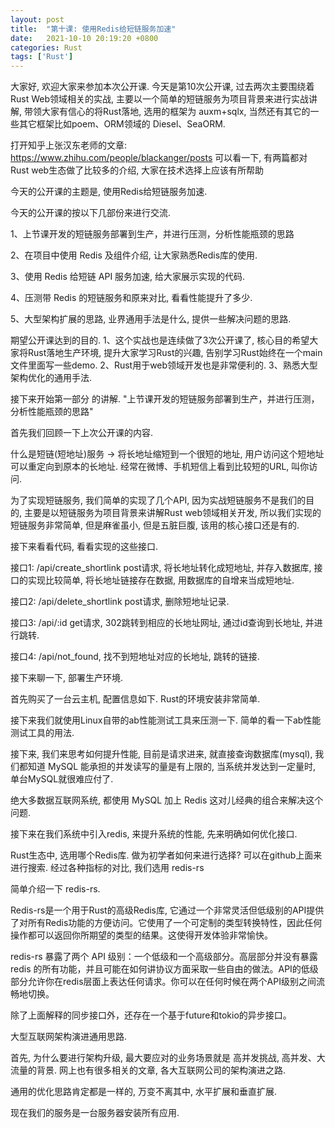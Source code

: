 ```yaml
---
layout: post
title:  "第十课: 使用Redis给短链服务加速"
date:   2021-10-10 20:19:20 +0800
categories: Rust
tags: ['Rust']
---
```


大家好, 欢迎大家来参加本次公开课. 今天是第10次公开课, 过去两次主要围绕着Rust Web领域相关的实战, 主要以一个简单的短链服务为项目背景来进行实战讲解, 带领大家有信心的将Rust落地, 选用的框架为 auxm+sqlx, 当然还有其它的一些其它框架比如poem、ORM领域的 Diesel、SeaORM.

打开知乎上张汉东老师的文章: https://www.zhihu.com/people/blackanger/posts 可以看一下, 有两篇都对Rust web生态做了比较多的介绍, 大家在技术选择上应该有所帮助

今天的公开课的主题是, 使用Redis给短链服务加速.

今天的公开课的按以下几部份来进行交流.

1、上节课开发的短链服务部署到生产，并进行压测，分析性能瓶颈的思路

2、在项目中使用 Redis 及组件介绍, 让大家熟悉Redis库的使用.

3、使用 Redis 给短链 API 服务加速, 给大家展示实现的代码.

4、压测带 Redis 的短链服务和原来对比, 看看性能提升了多少.

5、大型架构扩展的思路, 业界通用手法是什么, 提供一些解决问题的思路.

期望公开课达到的目的.
1、这个实战也是连续做了3次公开课了, 核心目的希望大家将Rust落地生产环境, 提升大家学习Rust的兴趣, 告别学习Rust始终在一个main文件里面写一些demo.
2、Rust用于web领域开发也是非常便利的.
3、熟悉大型架构优化的通用手法.

接下来开始第一部分 的讲解. "上节课开发的短链服务部署到生产，并进行压测，分析性能瓶颈的思路"

首先我们回顾一下上次公开课的内容.

什么是短链(短地址)服务
-> 将长地址缩短到一个很短的地址, 用户访问这个短地址可以重定向到原本的长地址. 经常在微博、手机短信上看到比较短的URL, 叫你访问.

为了实现短链服务, 我们简单的实现了几个API, 因为实战短链服务不是我们的目的, 主要是以短链服务为项目背景来讲解Rust web领域相关开发, 所以我们实现的短链服务非常简单, 但是麻雀虽小, 但是五脏巨腹, 该用的核心接口还是有的.

接下来看看代码, 看看实现的这些接口.

接口1: /api/create_shortlink post请求, 将长地址转化成短地址, 并存入数据库, 接口的实现比较简单, 将长地址链接存在数据, 用数据库的自增来当成短地址.

接口2: /api/delete_shortlink post请求, 删除短地址记录.

接口3: /api/:id get请求, 302跳转到相应的长地址网址, 通过id查询到长地址, 并进行跳转.

接口4: /api/not_found, 找不到短地址对应的长地址, 跳转的链接.

接下来聊一下, 部署生产环境.

首先购买了一台云主机, 配置信息如下. Rust的环境安装非常简单.

接下来我们就使用Linux自带的ab性能测试工具来压测一下. 简单的看一下ab性能测试工具的用法.

接下来, 我们来思考如何提升性能, 目前是请求进来, 就直接查询数据库(mysql), 我们都知道 MySQL 能承担的并发读写的量是有上限的, 当系统并发达到一定量时, 单台MySQL就很难应付了.

绝大多数据互联网系统, 都使用 MySQL 加上 Redis 这对儿经典的组合来解决这个问题.

接下来在我们系统中引入redis, 来提升系统的性能, 先来明确如何优化接口.

Rust生态中, 选用哪个Redis库. 做为初学者如何来进行选择? 可以在github上面来进行搜索. 经过各种指标的对比, 我们选用 redis-rs

简单介绍一下 redis-rs.

Redis-rs是一个用于Rust的高级Redis库, 它通过一个非常灵活但低级别的API提供了对所有Redis功能的方便访问。它使用了一个可定制的类型转换特性，因此任何操作都可以返回你所期望的类型的结果。这使得开发体验非常愉快。

redis-rs 暴露了两个 API 级别：一个低级和一个高级部分。高层部分并没有暴露 redis 的所有功能，并且可能在如何讲协议方面采取一些自由的做法。API的低级部分允许你在redis层面上表达任何请求。你可以在任何时候在两个API级别之间流畅地切换。

除了上面解释的同步接口外，还存在一个基于future和tokio的异步接口。

大型互联网架构演进通用思路.

首先, 为什么要进行架构升级, 最大要应对的业务场景就是 高并发挑战, 高并发、大流量的背景. 网上也有很多相关的文章, 各大互联网公司的架构演进之路.

通用的优化思路肯定都是一样的, 万变不离其中, 水平扩展和垂直扩展.

现在我们的服务是一台服务器安装所有应用. 












